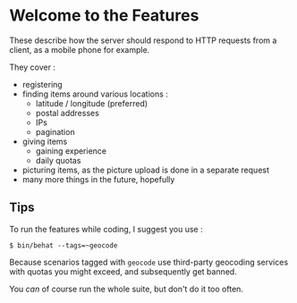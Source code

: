 Welcome to the Features
=======================

These describe how the server should respond to HTTP requests from a client,
as a mobile phone for example.

They cover :
- registering
- finding items around various locations :
  - latitude / longitude (preferred)
  - postal addresses
  - IPs
  - pagination
- giving items
  - gaining experience
  - daily quotas
- picturing items, as the picture upload is done in a separate request
- many more things in the future, hopefully


Tips
----

To run the features while coding, I suggest you use :

```
$ bin/behat --tags=~geocode
```

Because scenarios tagged with `geocode` use third-party geocoding services with
quotas you might exceed, and subsequently get banned.

You *can* of course run the whole suite, but don't do it too often.